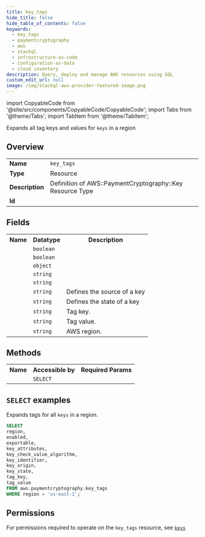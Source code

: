 ```yaml
---
title: key_tags
hide_title: false
hide_table_of_contents: false
keywords:
  - key_tags
  - paymentcryptography
  - aws
  - stackql
  - infrastructure-as-code
  - configuration-as-data
  - cloud inventory
description: Query, deploy and manage AWS resources using SQL
custom_edit_url: null
image: /img/stackql-aws-provider-featured-image.png
---
```


import CopyableCode from '@site/src/components/CopyableCode/CopyableCode';
import Tabs from '@theme/Tabs';
import TabItem from '@theme/TabItem';

Expands all tag keys and values for <code>keys</code> in a region

## Overview
<table>
<tbody>
<tr><td><b>Name</b></td><td><code>key_tags</code></td></tr>
<tr><td><b>Type</b></td><td>Resource</td></tr>
<tr><td><b>Description</b></td><td>Definition of AWS::PaymentCryptography::Key Resource Type</td></tr>
<tr><td><b>Id</b></td><td><CopyableCode code="aws.paymentcryptography.key_tags" /></td></tr>
</tbody>
</table>

## Fields
<table>
<tbody>
<tr><th>Name</th><th>Datatype</th><th>Description</th></tr><tr><td><CopyableCode code="enabled" /></td><td><code>boolean</code></td><td></td></tr>
<tr><td><CopyableCode code="exportable" /></td><td><code>boolean</code></td><td></td></tr>
<tr><td><CopyableCode code="key_attributes" /></td><td><code>object</code></td><td></td></tr>
<tr><td><CopyableCode code="key_check_value_algorithm" /></td><td><code>string</code></td><td></td></tr>
<tr><td><CopyableCode code="key_identifier" /></td><td><code>string</code></td><td></td></tr>
<tr><td><CopyableCode code="key_origin" /></td><td><code>string</code></td><td>Defines the source of a key</td></tr>
<tr><td><CopyableCode code="key_state" /></td><td><code>string</code></td><td>Defines the state of a key</td></tr>
<tr><td><CopyableCode code="tag_key" /></td><td><code>string</code></td><td>Tag key.</td></tr>
<tr><td><CopyableCode code="tag_value" /></td><td><code>string</code></td><td>Tag value.</td></tr>
<tr><td><CopyableCode code="region" /></td><td><code>string</code></td><td>AWS region.</td></tr>
</tbody>
</table>

## Methods

<table>
<tbody>
  <tr>
    <th>Name</th>
    <th>Accessible by</th>
    <th>Required Params</th>
  </tr>
  <tr>
    <td><CopyableCode code="list_resources" /></td>
    <td><code>SELECT</code></td>
    <td><CopyableCode code="region" /></td>
  </tr>
</tbody>
</table>

## `SELECT` examples
Expands tags for all <code>keys</code> in a region.
```sql
SELECT
region,
enabled,
exportable,
key_attributes,
key_check_value_algorithm,
key_identifier,
key_origin,
key_state,
tag_key,
tag_value
FROM aws.paymentcryptography.key_tags
WHERE region = 'us-east-1';
```


## Permissions

For permissions required to operate on the <code>key_tags</code> resource, see <a href="/services/paymentcryptography/keys/#permissions"><code>keys</code></a>

